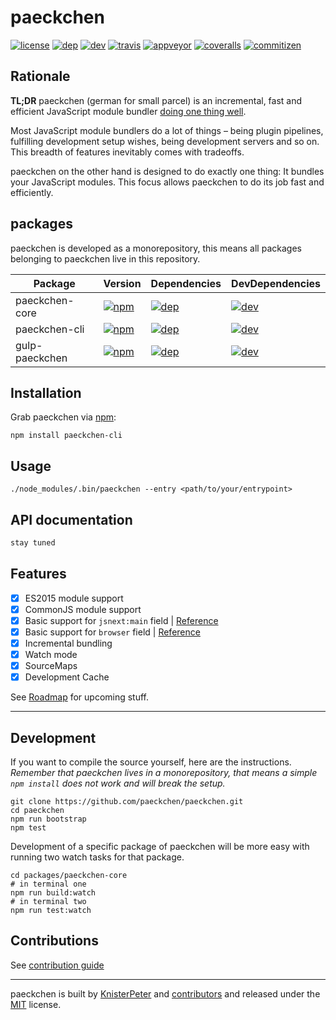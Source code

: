 # paeckchen

[![license][license-image]][license-url]
[![dep][daviddm-paeckchen-image]][daviddm-paeckchen-url]
[![dev][daviddm-dev-paeckchen-image]][daviddm-dev-paeckchen-url]
[![travis][travis-image]][travis-url]
[![appveyor][appveyor-image]][appveyor-url]
[![coveralls][coveralls-image]][coveralls-url]
[![commitizen][commitizen-image]][commitizen-url]

## Rationale

**TL;DR** paeckchen (german for small parcel) is an incremental, fast and efficient JavaScript module bundler
[doing one thing well](https://en.wikipedia.org/wiki/Unix_philosophy#Do_One_Thing_and_Do_It_Well).

Most JavaScript module bundlers do a lot of things – being plugin pipelines, fulfilling development setup wishes, being
development servers and so on. This breadth of features inevitably comes with tradeoffs.

paeckchen on the other hand is designed to do exactly one thing: It bundles your JavaScript modules. This focus allows
paeckchen to do its job fast and efficiently.

## packages

paeckchen is developed as a monorepository, this means all packages belonging to paeckchen live in this repository.

 Package        | Version                                                | Dependencies                                   | DevDependencies
----------------|:-------------------------------------------------------|:-----------------------------------------------|:------------------------------------------------------
 paeckchen-core | [![npm][npm-version-core-image]][npm-version-core-url] | [![dep][daviddm-core-image]][daviddm-core-url] | [![dev][daviddm-dev-core-image]][daviddm-dev-core-url]
 paeckchen-cli  | [![npm][npm-version-cli-image]][npm-version-cli-url]   | [![dep][daviddm-cli-image]][daviddm-cli-url]   | [![dev][daviddm-dev-cli-image]][daviddm-dev-cli-url]
 gulp-paeckchen | [![npm][npm-version-gulp-image]][npm-version-gulp-url] | [![dep][daviddm-gulp-image]][daviddm-gulp-url] | [![dev][daviddm-dev-gulp-image]][daviddm-dev-gulp-url]

## Installation

Grab paeckchen via [npm](https://www.npmjs.com/package/paeckchen):

```shell
npm install paeckchen-cli
```

## Usage

```shell
./node_modules/.bin/paeckchen --entry <path/to/your/entrypoint>
```

## API documentation

```javascript
stay tuned
```

## Features

* [x] ES2015 module support
* [x] CommonJS module support
* [x] Basic support for `jsnext:main` field | [Reference](https://github.com/rollup/rollup/wiki/jsnext:main)
* [x] Basic support for `browser` field | [Reference](https://github.com/defunctzombie/package-browser-field-spec)
* [x] Incremental bundling
* [X] Watch mode
* [X] SourceMaps
* [X] Development Cache

See [Roadmap](https://github.com/paeckchen/paeckchen/milestones) for upcoming stuff.

---

## Development

If you want to compile the source yourself, here are the instructions.  
_Remember that paeckchen lives in a monorepository, that means a simple `npm install` does not work and will break the
setup._

```shell
git clone https://github.com/paeckchen/paeckchen.git
cd paeckchen
npm run bootstrap
npm test
```

Development of a specific package of paeckchen will be more easy with running two watch tasks for that package.

```shell
cd packages/paeckchen-core
# in terminal one
npm run build:watch
# in terminal two
npm run test:watch
```

## Contributions

See [contribution guide](CONTRIBUTIONS.md)

---
paeckchen is built by [KnisterPeter](https://github.com/KnisterPeter) and
[contributors](https://github.com/paeckchen/paeckchen/graphs/contributors) and released under the
[MIT](./LICENSE) license.

[license-image]: https://img.shields.io/github/license/paeckchen/paeckchen.svg
[license-url]: https://github.com/paeckchen/paeckchen

[daviddm-paeckchen-image]: https://david-dm.org/paeckchen/paeckchen.svg
[daviddm-paeckchen-url]: https://david-dm.org/paeckchen/paeckchen
[daviddm-dev-paeckchen-image]: https://david-dm.org/paeckchen/paeckchen/dev-status.svg
[daviddm-dev-paeckchen-url]: https://david-dm.org/paeckchen/paeckchen

[travis-image]: https://img.shields.io/travis/paeckchen/paeckchen.svg
[travis-url]: https://travis-ci.org/paeckchen/paeckchen

[appveyor-image]: https://ci.appveyor.com/api/projects/status/orjc50h3g8sh7x08/branch/master?svg=true
[appveyor-url]: https://ci.appveyor.com/project/KnisterPeter/paeckchen/branch/master

[coveralls-image]: https://img.shields.io/coveralls/paeckchen/paeckchen/master.svg
[coveralls-url]: https://coveralls.io/github/paeckchen/paeckchen

[commitizen-image]: https://img.shields.io/badge/commitizen-friendly-brightgreen.svg
[commitizen-url]: http://commitizen.github.io/cz-cli/

[npm-version-core-image]: https://img.shields.io/npm/v/paeckchen-core.svg
[npm-version-core-url]: https://www.npmjs.com/package/paeckchen-core
[npm-version-cli-image]: https://img.shields.io/npm/v/paeckchen-cli.svg
[npm-version-cli-url]: https://www.npmjs.com/package/paeckchen-cli
[npm-version-gulp-image]: https://img.shields.io/npm/v/gulp-paeckchen.svg
[npm-version-gulp-url]: https://www.npmjs.com/package/gulp-paeckchen

[daviddm-core-image]: https://david-dm.org/paeckchen/paeckchen/status.svg?path=packages/paeckchen-core
[daviddm-core-url]: https://david-dm.org/paeckchen/paeckchen?path=packages/paeckchen-core
[daviddm-dev-core-image]: https://david-dm.org/paeckchen/paeckchen/dev-status.svg?path=packages/paeckchen-core
[daviddm-dev-core-url]: https://david-dm.org/paeckchen/paeckchen?path=packages/paeckchen-core&type=dev
[daviddm-cli-image]: https://david-dm.org/paeckchen/paeckchen/status.svg?path=packages/paeckchen-cli
[daviddm-cli-url]: https://david-dm.org/paeckchen/paeckchen?path=packages/paeckchen-cli
[daviddm-dev-cli-image]: https://david-dm.org/paeckchen/paeckchen/dev-status.svg?path=packages/paeckchen-cli
[daviddm-dev-cli-url]: https://david-dm.org/paeckchen/paeckchen?path=packages/paeckchen-cli&type=dev
[daviddm-gulp-image]: https://david-dm.org/paeckchen/paeckchen/status.svg?path=packages/gulp-paeckchen
[daviddm-gulp-url]: https://david-dm.org/paeckchen/paeckchen?path=packages/gulp-paeckchen
[daviddm-dev-gulp-image]: https://david-dm.org/paeckchen/paeckchen/dev-status.svg?path=packages/gulp-paeckchen
[daviddm-dev-gulp-url]: https://david-dm.org/paeckchen/paeckchen?path=packages/gulp-paeckchen&type=dev
